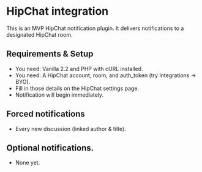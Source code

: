 # HipChat integration

This is an MVP HipChat notification plugin. It delivers notifications to a designated HipChat room.

## Requirements & Setup

* You need: Vanilla 2.2 and PHP with cURL installed.
* You need: A HipChat account, room, and auth_token (try Integrations -> BYO).
* Fill in those details on the HipChat settings page.
* Notification will begin immediately.

## Forced notifications

* Every new discussion (linked author & title).

## Optional notifications.

* None yet.
